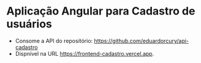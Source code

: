 # Aplicação Angular para Cadastro de usuários

- Consome a API do repositório: https://github.com/eduardorcury/api-cadastro
- Dispnível na URL https://frontend-cadastro.vercel.app.
